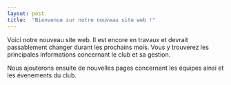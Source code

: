 ```yaml
---
layout: post
title:  "Bienvenue sur notre nouveau site web !"
---
```


Voici notre nouveau site web. Il est encore en travaux et devrait passablement changer durant les prochains mois. Vous y trouverez les principales informations concernant le club et sa gestion.

Nous ajouterons ensuite de nouvelles pages concernant les équipes ainsi et les évenements du club.
